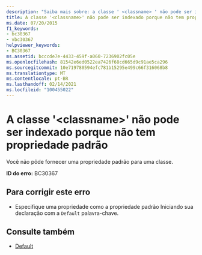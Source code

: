 ```yaml
---
description: "Saiba mais sobre: a classe ' <classname> ' não pode ser indexada porque não tem nenhuma propriedade padrão"
title: A classe '<classname>' não pode ser indexado porque não tem propriedade padrão
ms.date: 07/20/2015
f1_keywords:
- bc30367
- vbc30367
helpviewer_keywords:
- BC30367
ms.assetid: bcccde7e-4433-459f-a060-7236902fc05e
ms.openlocfilehash: 81542e6ed0522ea7426f68cd665d9c91ae5ca296
ms.sourcegitcommit: 10e719780594efc781b15295e499c66f316068b8
ms.translationtype: MT
ms.contentlocale: pt-BR
ms.lasthandoff: 02/14/2021
ms.locfileid: "100455022"
---
```

# <a name="class-classname-cannot-be-indexed-because-it-has-no-default-property"></a>A classe '\<classname>' não pode ser indexado porque não tem propriedade padrão

Você não pôde fornecer uma propriedade padrão para uma classe.  
  
 **ID do erro:** BC30367  
  
## <a name="to-correct-this-error"></a>Para corrigir este erro  
  
- Especifique uma propriedade como a propriedade padrão Iniciando sua declaração com a `Default` palavra-chave.  
  
## <a name="see-also"></a>Consulte também

- [Default](../language-reference/modifiers/default.md)
